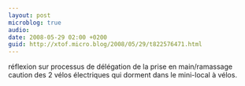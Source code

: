 ```yaml
---
layout: post
microblog: true
audio: 
date: 2008-05-29 02:00 +0200
guid: http://xtof.micro.blog/2008/05/29/t822576471.html
---
```

réflexion sur processus de délégation de la prise en main/ramassage caution des 2 vélos électriques qui dorment dans le mini-local à vélos.
